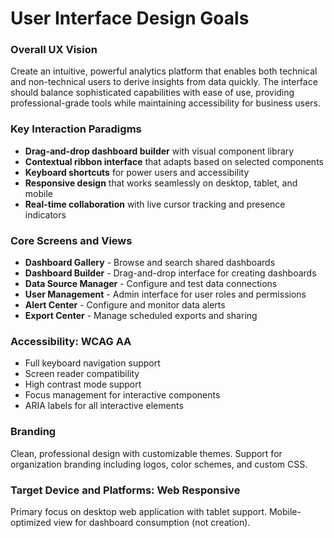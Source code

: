 # User Interface Design Goals

### Overall UX Vision

Create an intuitive, powerful analytics platform that enables both technical and non-technical users to derive insights from data quickly. The interface should balance sophisticated capabilities with ease of use, providing professional-grade tools while maintaining accessibility for business users.

### Key Interaction Paradigms

- **Drag-and-drop dashboard builder** with visual component library
- **Contextual ribbon interface** that adapts based on selected components
- **Keyboard shortcuts** for power users and accessibility
- **Responsive design** that works seamlessly on desktop, tablet, and mobile
- **Real-time collaboration** with live cursor tracking and presence indicators

### Core Screens and Views

- **Dashboard Gallery** - Browse and search shared dashboards
- **Dashboard Builder** - Drag-and-drop interface for creating dashboards
- **Data Source Manager** - Configure and test data connections
- **User Management** - Admin interface for user roles and permissions
- **Alert Center** - Configure and monitor data alerts
- **Export Center** - Manage scheduled exports and sharing

### Accessibility: WCAG AA

- Full keyboard navigation support
- Screen reader compatibility
- High contrast mode support
- Focus management for interactive components
- ARIA labels for all interactive elements

### Branding

Clean, professional design with customizable themes. Support for organization branding including logos, color schemes, and custom CSS.

### Target Device and Platforms: Web Responsive

Primary focus on desktop web application with tablet support. Mobile-optimized view for dashboard consumption (not creation).


